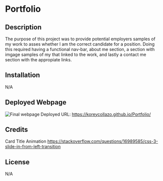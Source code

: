 # Portfolio

## Description
The purpose of this project was to provide potential employers samples of my work to asses whether I am the correct candidate for a position. Doing this required having a functional nav-bar, about me section, a section with imgage samples of my that linked to the work, and lastly a contact me section with the appropiate links.

## Installation

N/A

## Deployed Webpage

![Final webpage](assets/images/screenshot.png)
Deployed URL: https://koreycollazo.github.io/Portfolio/

## Credits

Card Title Animation
https://stackoverflow.com/questions/16989585/css-3-slide-in-from-left-transition

## License

N/A
